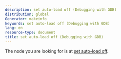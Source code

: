 ```yaml
---
description: set auto-load off (Debugging with GDB)
distribution: global
Generator: makeinfo
keywords: set auto-load off (Debugging with GDB)
lang: en
resource-type: document
title: set auto-load off (Debugging with GDB)
---
```

The node you are looking for is at [set auto-load off](Auto_002dloading.html#set-auto_002dload-off).
